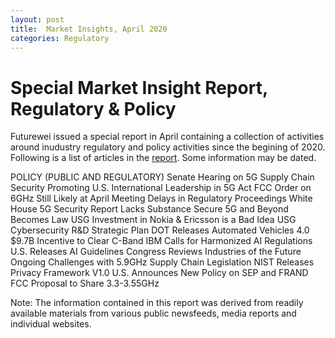 ```yaml
---
layout: post
title:  Market Insights, April 2020
categories: Regulatory
---
```


# Special Market Insight Report, Regulatory & Policy

Futurewei issued a special report in April containing a collection of activities around inudustry regulatory and policy activities since the begining of 2020. Following is a list of articles in the [report](_posts/Market-Insights-SE1-March2020.pdf). Some information may be dated.

POLICY (PUBLIC AND REGULATORY)
Senate Hearing on 5G Supply Chain Security
Promoting U.S. International Leadership in 5G Act
FCC Order on 6GHz Still Likely at April Meeting
Delays in Regulatory Proceedings
White House 5G Security Report Lacks Substance
Secure 5G and Beyond Becomes Law 
USG Investment in Nokia & Ericsson is a Bad Idea
USG Cybersecurity R&D Strategic Plan
DOT Releases Automated Vehicles 4.0
$9.7B Incentive to Clear C-Band
IBM Calls for Harmonized AI Regulations
U.S. Releases AI Guidelines
Congress Reviews Industries of the Future
Ongoing Challenges with 5.9GHz
Supply Chain Legislation
NIST Releases Privacy Framework V1.0
U.S. Announces New Policy on SEP and FRAND
FCC Proposal to Share 3.3-3.55GHz

Note: The information contained in this report was derived from readily available materials from various public newsfeeds, media reports and individual
websites.

